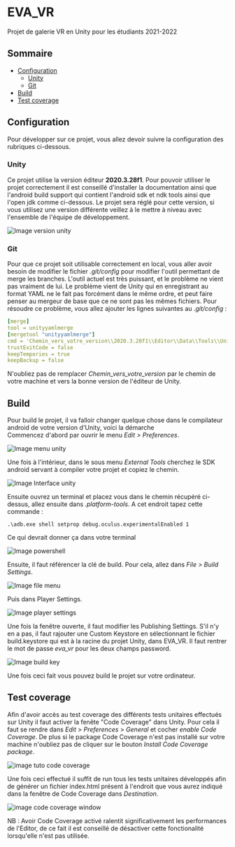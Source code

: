 # EVA_VR <!-- omit in toc -->

Projet de galerie VR en Unity pour les étudiants 2021-2022

## Sommaire <!-- omit in toc -->

- [Configuration](#configuration)
  - [Unity](#unity)
  - [Git](#git)
- [Build](#build)
- [Test coverage](#test-coverage)

## Configuration

Pour développer sur ce projet, vous allez devoir suivre la configuration des rubriques ci-dessous.

### Unity

Ce projet utilise la version éditeur **2020.3.28f1**.
Pour pouvoir utiliser le projet correctement il est conseillé d'installer la documentation ainsi que l'android build support qui contient l'android sdk et ndk tools
ainsi que l'open jdk comme ci-dessous. Le projet sera réglé pour cette version, si vous utilisez une version différente veillez à le mettre à niveau avec l'ensemble
de l'équipe de développement.

![Image version unity](Images/Unity_Version.png)

### Git

Pour que ce projet soit utilisable correctement en local, vous aller avoir besoin de modifier le fichier *.git/config* pour modifier l'outil permettant de merge les branches. L'outil actuel est très puissant, et le problème ne vient pas vraiment de lui. Le problème vient de Unity qui en enregistrant au format YAML ne le fait pas forcément dans le même ordre, et peut faire penser au mergeur de base que ce ne sont pas les mêmes fichiers. Pour résoudre ce problème, vous allez ajouter les lignes suivantes au *.git/config* :

```YAML
[merge]
tool = unityyamlmerge
[mergetool "unityyamlmerge"]
cmd = 'Chemin_vers_votre_version\\2020.3.28f1\\Editor\\Data\\Tools\\UnityYAMLMerge.exe' merge -p "$BASE" "$REMOTE" "$LOCAL" "$MERGED"
trustExitCode = false
keepTempories = true
keepBackup = false
```

N'oubliez pas de remplacer *Chemin_vers_votre_version* par le chemin de votre machine et vers la bonne version de l'éditeur de Unity.

## Build

Pour build le projet, il va falloir changer quelque chose dans le compilateur android de votre version d'Unity, voici la démarche \
Commencez d'abord par ouvrir le menu *Edit > Preferences*.

![Image menu unity](Images/Menu_Unity.png)

Une fois à l'intérieur, dans le sous menu *External Tools* cherchez le SDK android servant à compiler votre projet et copiez le chemin.

![Image Interface unity](Images/Sub_Menu_Unity.png)

Ensuite ouvrez un terminal et placez vous dans le chemin récupéré ci-dessus, allez ensuite dans *.platform-tools*. A cet endroit tapez cette commande :
```
.\adb.exe shell setprop debug.oculus.experimentalEnabled 1
```
Ce qui devrait donner ça dans votre terminal

![Image powershell](Images/Powershell_oculus.png)

Ensuite, il faut référencer la clé de build.
Pour cela, allez dans *File > Build Settings*. 

![Image file menu](Images/file_menu.png)

Puis dans Player Settings.

![Image player settings](Images/player_settings.png)

Une fois la fenêtre ouverte, il faut modifier les Publishing Settings.
S'il n'y en a pas, il faut rajouter une Custom Keystore en sélectionnant le fichier build.keystore qui est à la racine du projet Unity, dans EVA_VR. Il faut rentrer le mot de passe *eva_vr* pour les deux champs password. 

![Image build key](Images/build_key.png)

Une fois ceci fait vous pouvez build le projet sur votre ordinateur.

## Test coverage

Afin d'avoir accès au test coverage des différents tests unitaires effectués
sur Unity il faut activer la fenête "Code Coverage" dans Unity. Pour cela il faut se rendre dans *Edit* > *Preferences* > *General* et cocher *enable Code Coverage*. De plus si le package Code Coverage n'est pas installé sur votre machine n'oubliez pas de cliquer sur le bouton *Install Code Coverage package*.

![image tuto code coverage](Images/code_coverage.png)

Une fois ceci effectué il suffit de run tous les tests unitaires développés afin de générer un fichier index.html présent à l'endroit que vous aurez indiqué dans la fenêtre de Code Coverage dans *Destination*.

![image code coverage window](Images/code_coverage_window.png)

NB : Avoir Code Coverage activé ralentit significativement les performances de l'Editor, de ce fait il est conseillé de désactiver cette fonctionalité lorsqu'elle n'est pas utilisée.
